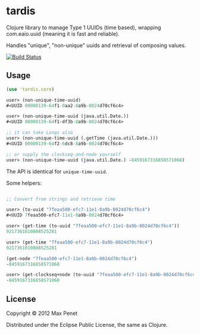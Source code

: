 # tardis

Clojure library to manage Type 1 UUIDs (time based), wrapping
com.eaio.uuid (meaning it is fast and reliable).

Handles "unique", "non-unique" uuids and retrieval of composing values.

[![Build Status](https://secure.travis-ci.org/mpenet/tardis.png?branch=master)](http://travis-ci.org/mpenet/tardis)

## Usage

```clojure
(use 'tardis.core)

user> (non-unique-time-uuid)
#<UUID 00000139-64f1-0aa2-8a9b-0024d70cf6c4>

user> (non-unique-time-uuid (java.util.Date.))
#<UUID 00000139-64f1-df3b-8a9b-0024d70cf6c4>

;; it can take Longs also
user> (non-unique-time-uuid (.getTime (java.util.Date.)))
#<UUID 00000139-64f2-6dc8-8a9b-0024d70cf6c4>

;; or supply the clockseq-and-node yourself
user> (non-unique-time-uuid (java.util.Date.) -8459167316858571068)

```

The API is identical for `unique-time-uuid`.

Some helpers:

```clojure

;; Convert from strings and retrieve time

user> (to-uuid "7feaa500-efc7-11e1-8a9b-0024d70cf6c4")
#<UUID 7feaa500-efc7-11e1-8a9b-0024d70cf6c4>

user> (get-time (to-uuid "7feaa500-efc7-11e1-8a9b-0024d70cf6c4"))
9217361010808525281

user> (get-time "7feaa500-efc7-11e1-8a9b-0024d70cf6c4")
9217361010808525281

(get-node "7feaa500-efc7-11e1-8a9b-0024d70cf6c4")
-8459167316858571068

user> (get-clockseq+node (to-uuid "7feaa500-efc7-11e1-8a9b-0024d70cf6c4"))
-8459167316858571068

```

## License

Copyright © 2012 Max Penet

Distributed under the Eclipse Public License, the same as Clojure.
